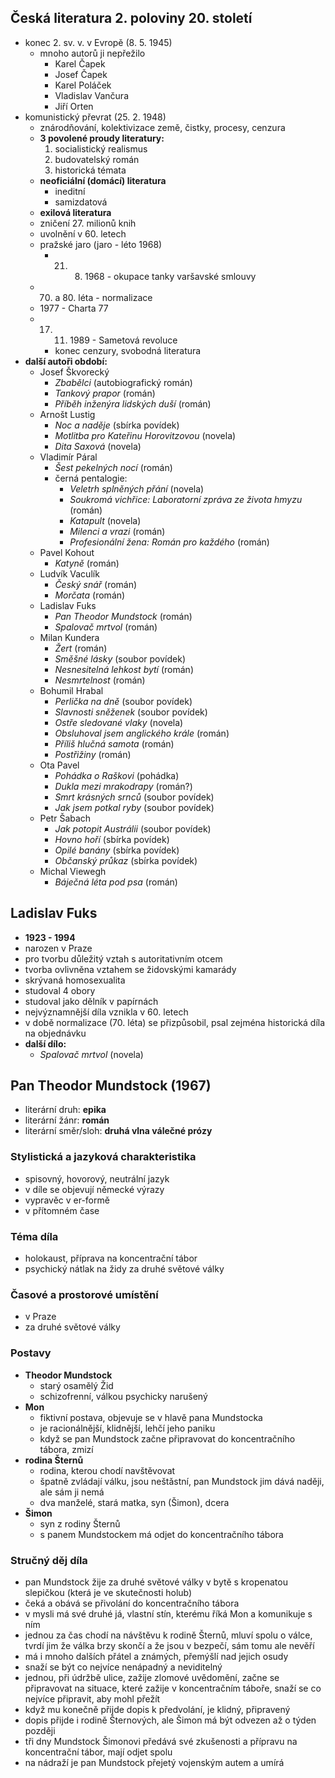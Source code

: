 ## Česká literatura 2. poloviny 20. století
- konec 2. sv. v. v Evropě (8. 5. 1945)
	- mnoho autorů ji nepřežilo
		- Karel Čapek
		- Josef Čapek
		- Karel Poláček
		- Vladislav Vančura
		- Jiří Orten
- komunistický převrat (25. 2. 1948)
	- znárodňování, kolektivizace země, čistky, procesy, cenzura
	- **3 povolené proudy literatury:**
		1. socialistický realismus
		2. budovatelský román
		3. historická témata
	- **neoficiální (domácí) literatura**
		- ineditní
		- samizdatová
	- **exilová literatura**
	- zničení 27. milionů knih
	- uvolnění v 60. letech
	- pražské jaro (jaro - léto 1968)
		- 21. 8. 1968 - okupace tanky varšavské smlouvy
	- 70. a 80. léta - normalizace
	- 1977 - Charta 77
	- 17. 11. 1989 - Sametová revoluce
		- konec cenzury, svobodná literatura
- **další autoři období:**
	- Josef Škvorecký
		- *Zbabělci* (autobiografický román)
		- *Tankový prapor* (román)
		- *Příběh inženýra lidských duší* (román)
	- Arnošt Lustig
		- *Noc a naděje* (sbírka povídek)
		- *Motlitba pro Kateřinu Horovitzovou* (novela)
		- *Dita Saxová* (novela)
	- Vladimír Páral
		- *Šest pekelných nocí* (román)
		- černá pentalogie:
			- *Veletrh splněných přání* (novela)
			- *Soukromá vichřice: Laboratorní zpráva ze života hmyzu* (román)
			- *Katapult* (novela)
			- *Milenci a vrazi* (román)
			- *Profesionální žena: Román pro každého* (román)
	- Pavel Kohout
		- *Katyně* (román)
	- Ludvík Vaculík
		- *Český snář* (román)
		- *Morčata* (román)
	- Ladislav Fuks
		- *Pan Theodor Mundstock* (román)
		- *Spalovač mrtvol* (román)
	- Milan Kundera
		- *Žert* (román)
		- *Směšné lásky* (soubor povídek)
		- *Nesnesitelná lehkost bytí* (román)
		- *Nesmrtelnost* (román)
	- Bohumil Hrabal
		- *Perlička na dně* (soubor povídek)
		- *Slavnosti sněženek* (soubor povídek)
		- *Ostře sledované vlaky* (novela)
		- *Obsluhoval jsem anglického krále* (román)
		- *Příliš hlučná samota* (román)
		- *Postřižiny* (román)
	- Ota Pavel
		- *Pohádka o Raškovi* (pohádka)
		- *Dukla mezi mrakodrapy* (román?)
		- *Smrt krásných srnců* (soubor povídek)
		- *Jak jsem potkal ryby* (soubor povídek)
	- Petr Šabach
		- *Jak potopit Austrálii* (soubor povídek)
		- *Hovno hoří* (sbírka povídek)
		- *Opilé banány* (sbírka povídek)
		- *Občanský průkaz* (sbírka povídek)
	- Michal Viewegh
		- *Báječná léta pod psa* (román)
## Ladislav Fuks
- **1923 - 1994**
- narozen v Praze
- pro tvorbu důležitý vztah s autoritativním otcem
- tvorba ovlivněna vztahem se židovskými kamarády
- skrývaná homosexualita
- studoval 4 obory
- studoval jako dělník v papírnách
- nejvýznamnější díla vznikla v 60. letech
- v době normalizace (70. léta) se přizpůsobil, psal zejména historická díla na objednávku
- **další dílo:**
	- *Spalovač mrtvol* (novela)
## Pan Theodor Mundstock (1967)
- literární druh: **epika**
- literární žánr: **román**
- literární směr/sloh: **druhá vlna válečné prózy**
### Stylistická a jazyková charakteristika
- spisovný, hovorový, neutrální jazyk
- v díle se objevují německé výrazy
- vypravěc v er-formě
- v přítomném čase
### Téma díla
- holokaust, příprava na koncentrační tábor
- psychický nátlak na židy za druhé světové války
### Časové a prostorové umístění
- v Praze
- za druhé světové války
### Postavy
- **Theodor Mundstock**
	- starý osamělý Žid
	- schizofrenní, válkou psychicky narušený
- **Mon**
	- fiktivní postava, objevuje se v hlavě pana Mundstocka
	- je racionálnější, klidnější, lehčí jeho paniku
	- když se pan Mundstock začne připravovat do koncentračního tábora, zmizí
- **rodina Šternů**
	- rodina, kterou chodí navštěvovat
	- špatně zvládají válku, jsou neštǎstní, pan Mundstock jim dává naději, ale sám ji nemá
	- dva manželé, stará matka, syn (Šimon), dcera
- **Šimon**
	- syn z rodiny Šternů
	- s panem Mundstockem má odjet do koncentračního tábora
### Stručný děj díla
- pan Mundstock žije za druhé světové války v bytě s kropenatou slepičkou (která je ve skutečnosti holub)
- čeká a obává se přivolání do koncentračního tábora
- v mysli má své druhé já, vlastní stín, kterému říká Mon a komunikuje s ním 
- jednou za čas chodí na návštěvu k rodině Šternů, mluví spolu o válce, tvrdí jim že válka brzy skončí a že jsou v bezpečí, sám tomu ale nevěří
- má i mnoho dalších přátel a známých, přemýšlí nad jejich osudy
- snaží se být co nejvíce nenápadný a neviditelný
- jednou, při údržbě ulice, zažije zlomové uvědomění, začne se připravovat na situace, které zažije v koncentračním táboře, snaží se co nejvíce připravit, aby mohl přežít
- když mu konečně přijde dopis k předvolání, je klidný, připravený
- dopis přijde i rodině Šternových, ale Šimon má být odvezen až o týden později
- tři dny Mundstock Šimonovi předává své zkušenosti a přípravu na koncentrační tábor, mají odjet spolu
- na nádraží je pan Mundstock přejetý vojenským autem a umírá